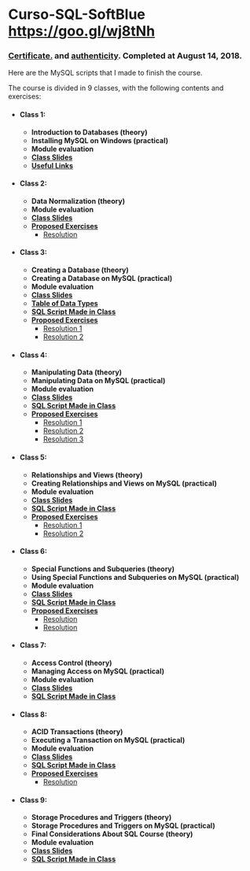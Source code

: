# Curso-SQL-SoftBlue https://goo.gl/wj8tNh

### **[Certificate.](https://drive.google.com/open?id=1MFt9uJ_Ztd0Fa50JZU2xrE0js_G6BeiQ)** and **[authenticity](http://www.softblue.com.br/certificado/334117356A2E)**. Completed at August 14, 2018.

Here are the MySQL scripts that I made to finish the course.

The course is divided in 9 classes, with the following contents and exercises:

* #### Class 1:
  * **Introduction to Databases (theory)**
  * **Installing MySQL on Windows (practical)**
  * **Module evaluation**
  * **[Class Slides](https://github.com/samuel-sanches-BR/Cursos-Softblue/blob/exercises-slides-sql/01._Introducao_a_Bancos_de_Dados.pdf)**
  * **[Useful Links](https://github.com/samuel-sanches-BR/Cursos-Softblue/blob/exercises-slides-sql/links.md)**
  
* #### Class 2:
  * **Data Normalization (theory)**
  * **Module evaluation**
  * **[Class Slides](https://github.com/samuel-sanches-BR/Cursos-Softblue/blob/exercises-slides-sql/02._Normalizacao_de_Dados.pdf)**
  * **[Proposed Exercises](https://github.com/samuel-sanches-BR/Cursos-Softblue/blob/exercises-slides-sql/02.%20Exerc%C3%ADcios%20Propostos.pdf)**
      * [Resolution](https://github.com/samuel-sanches-BR/Cursos-Softblue/blob/exercises-slides-sql/%5BRESOLU%C3%87%C3%83O%20EXERC%C3%8DCIO%201%5D%20Normaliza%C3%A7%C3%A3o%20de%20Dados.txt)
  
* #### Class 3:
  * **Creating a Database (theory)**
  * **Creating a Database on MySQL (practical)**
  * **Module evaluation**
  * **[Class Slides](https://github.com/samuel-sanches-BR/Cursos-Softblue/blob/exercises-slides-sql/03._Criando_um_Banco_de_Dados.pdf)**
  * **[Table of Data Types](https://github.com/samuel-sanches-BR/Cursos-Softblue/blob/exercises-slides-sql/Tabela_de_tipos_de_dados.pdf)**
  * **[SQL Script Made in Class](https://github.com/samuel-sanches-BR/Cursos-Softblue/blob/exercises-slides-sql/ScriptCriandoBancoDeDados.sql)**
  * **[Proposed Exercises](https://github.com/samuel-sanches-BR/Cursos-Softblue/blob/exercises-slides-sql/03.%20Exerc%C3%ADcios%20Propostos.pdf)**
      * [Resolution 1](https://github.com/samuel-sanches-BR/Cursos-Softblue/blob/exercises-slides-sql/Class3exer1.sql)
      * [Resolution 2](https://github.com/samuel-sanches-BR/Cursos-Softblue/blob/exercises-slides-sql/Class3exer2.sql)

* #### Class 4:
  * **Manipulating Data (theory)**
  * **Manipulating Data on MySQL (practical)**
  * **Module evaluation**
  * **[Class Slides](https://github.com/samuel-sanches-BR/Cursos-Softblue/blob/exercises-slides-sql/04._Manipulando_Dados.pdf)**
  * **[SQL Script Made in Class](https://github.com/samuel-sanches-BR/Cursos-Softblue/blob/exercises-slides-sql/ScriptManipulandoDados.sql)**
  * **[Proposed Exercises](https://github.com/samuel-sanches-BR/Cursos-Softblue/blob/exercises-slides-sql/04.%20Exerc%C3%ADcios%20Propostos.pdf)**
      * [Resolution 1](https://github.com/samuel-sanches-BR/Cursos-Softblue/blob/exercises-slides-sql/Class4exer1.sql)
      * [Resolution 2](https://github.com/samuel-sanches-BR/Cursos-Softblue/blob/exercises-slides-sql/Class4exer2.sql)
      * [Resolution 3](https://github.com/samuel-sanches-BR/Cursos-Softblue/blob/exercises-slides-sql/Class4exer3.sql)

* #### Class 5:
  * **Relationships and Views (theory)**
  * **Creating Relationships and Views on MySQL (practical)**
  * **Module evaluation**
  * **[Class Slides](https://github.com/samuel-sanches-BR/Cursos-Softblue/blob/exercises-slides-sql/05._Relacionamentos_e_Visoes.pdf)**
  * **[SQL Script Made in Class](https://github.com/samuel-sanches-BR/Cursos-Softblue/blob/exercises-slides-sql/ScriptRelacionamentoVisoes.sql)**
  * **[Proposed Exercises](https://github.com/samuel-sanches-BR/Cursos-Softblue/blob/exercises-slides-sql/05.%20Exerc%C3%ADcios%20Propostos.pdf)**
      * [Resolution 1](https://github.com/samuel-sanches-BR/Cursos-Softblue/blob/exercises-slides-sql/Class5exer1.sql)
      * [Resolution 2](https://github.com/samuel-sanches-BR/Cursos-Softblue/blob/exercises-slides-sql/Class5exer2.sql)

* #### Class 6:
  * **Special Functions and Subqueries (theory)**
  * **Using Special Functions and Subqueries on MySQL (practical)**
  * **Module evaluation**
  * **[Class Slides](https://drive.google.com/file/d/1hWyGyU4j00AeT9Dhd4fk_Dqp6h7FRppt/view?usp=sharing)**
  * **[SQL Script Made in Class](https://github.com/samuel-sanches-BR/Cursos-Softblue/blob/exercises-slides-sql/ScriptFuncoesEspeciaisSubqueries.sql)**
  * **[Proposed Exercises](https://drive.google.com/file/d/1CGmcw5JjGybdAJ7218aK99d_V3YLelIV/view?usp=sharing)**
      * [Resolution](https://github.com/samuel-sanches-BR/Cursos-Softblue/blob/exercises-slides-sql/Class6Exe1.sql)
      * [Resolution](https://github.com/samuel-sanches-BR/Cursos-Softblue/blob/exercises-slides-sql/Class6Exe2.sql)
      
* #### Class 7:
  * **Access Control (theory)**
  * **Managing Access on MySQL (practical)**
  * **Module evaluation**
  * **[Class Slides](https://drive.google.com/file/d/1kp1GdIlYbt0ktaTxkgpr1nhI00z6HnlW/view?usp=sharing)**
  * **[SQL Script Made in Class](https://github.com/samuel-sanches-BR/Cursos-Softblue/blob/exercises-slides-sql/ScriptControleDeAcesso.sql)**
  
* #### Class 8:
  * **ACID Transactions (theory)**
  * **Executing a Transaction on MySQL (practical)**
  * **Module evaluation**
  * **[Class Slides](https://drive.google.com/open?id=1gYTAkj8ygds__4onNv86zodvI0uAs0uc)**
  * **[SQL Script Made in Class](https://github.com/samuel-sanches-BR/Cursos-Softblue/blob/exercises-slides-sql/ScriptFuncoesEspeciaisSubqueries.sql)**
  * **[Proposed Exercises](https://drive.google.com/open?id=10GgQRbDw1Sk5K4p97jpf9LbWT5BzX1Ty)**
      * [Resolution](https://github.com/samuel-sanches-BR/Cursos-Softblue/blob/exercises-slides-sql/Class8Exe1.sql)
     
* #### Class 9:
  * **Storage Procedures and Triggers (theory)**
  * **Storage Procedures and Triggers on MySQL (practical)**
  * **Final Considerations About SQL Course (theory)**
  * **Module evaluation**
  * **[Class Slides](https://drive.google.com/open?id=18DPGMGvp8sV7quFrHKnvQ4VXjxDcA9WM)**
  * **[SQL Script Made in Class](https://github.com/samuel-sanches-BR/Cursos-Softblue/blob/exercises-slides-sql/ScriptStoredProceduresTriggers.sql)**
      
